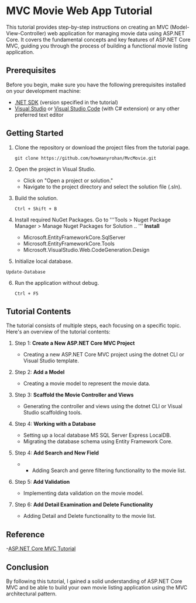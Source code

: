 # MVC Movie Web App Tutorial

This tutorial provides step-by-step instructions on creating an MVC (Model-View-Controller) web application for managing movie data using ASP.NET Core. It covers the fundamental concepts and key features of ASP.NET Core MVC, guiding you through the process of building a functional movie listing application.

## Prerequisites

Before you begin, make sure you have the following prerequisites installed on your development machine:

- [.NET SDK](https://dotnet.microsoft.com/download) (version specified in the tutorial)
- [Visual Studio](https://visualstudio.microsoft.com/downloads/) or [Visual Studio Code](https://code.visualstudio.com/download) (with C# extension) or any other preferred text editor

## Getting Started

1. Clone the repository or download the project files from the tutorial page.

   ```
   git clone https://github.com/howmanyrohan/MvcMovie.git
   ```

2. Open the project in Visual Studio.

     - Click on "Open a project or solution."
     - Navigate to the project directory and select the solution file (.sln).


3. Build the solution.

   ```
   Ctrl + Shift + B
   ```
4. Install required NuGet Packages.
Go to '''Tools > Nuget Package Manager > Manage Nuget Packages for Solution .. '''
    **Install**
      - Microsoft.EntityFrameworkCore.SqlServer
      - Microsoft.EntityFrameworkCore.Tools
      - Microsoft.VisualStudio.Web.CodeGeneration.Design
    
 5. Initialize local database.

   ```
   Update-Database
   ```

6. Run the application without debug.

   ```
   Ctrl + F5
   ```


## Tutorial Contents

The tutorial consists of multiple steps, each focusing on a specific topic. Here's an overview of the tutorial contents:

1. Step 1: **Create a New ASP.NET Core MVC Project**
   - Creating a new ASP.NET Core MVC project using the dotnet CLI or Visual Studio template.

2. Step 2: **Add a Model**
   - Creating a movie model to represent the movie data.

3. Step 3: **Scaffold the Movie Controller and Views**
   - Generating the controller and views using the dotnet CLI or Visual Studio scaffolding tools.

4. Step 4: **Working with a Database**
   - Setting up a local database MS SQL Server Express LocalDB.
   - Migrating the database schema using Entity Framework Core.
   
5. Step 4: **Add Search and New Field**
   - - Adding Search and genre filtering functionality to the movie list.

6. Step 5: **Add Validation**
   - Implementing data validation on the movie model.

7. Step 6: **Add Detail Examination and Delete Functionality**
   - Adding Detail and Delete functionality to the movie list.


## Reference

-[ASP.NET Core MVC Tutorial](https://learn.microsoft.com/en-us/aspnet/core/tutorials/first-mvc-app)


## Conclusion

By following this tutorial, I gained a solid understanding of ASP.NET Core MVC and be able to build your own movie listing application using the MVC architectural pattern.
